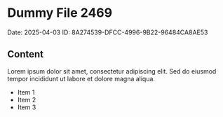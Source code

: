 # Dummy File 2469

Date: 2025-04-03
ID: 8A274539-DFCC-4996-9B22-96484CA8AE53

## Content

Lorem ipsum dolor sit amet, consectetur adipiscing elit.
Sed do eiusmod tempor incididunt ut labore et dolore magna aliqua.

* Item 1
* Item 2
* Item 3
